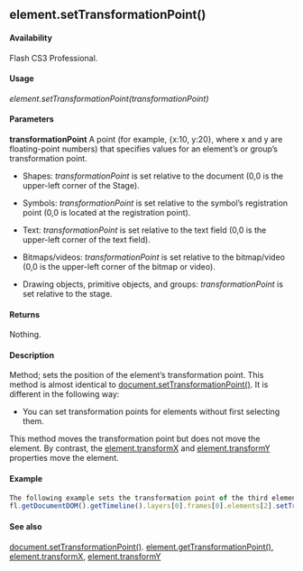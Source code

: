 ## element.setTransformationPoint()

#### Availability

Flash CS3 Professional.

#### Usage

*element.setTransformationPoint(transformationPoint)*

#### Parameters

**transformationPoint** A point (for example, {x:10, y:20}, where x and y are floating-point numbers) that specifies values for an element’s or group’s transformation point.

-   Shapes: *transformationPoint* is set relative to the document (0,0 is the upper-left corner of the Stage).

-   Symbols: *transformationPoint* is set relative to the symbol’s registration point (0,0 is located at the registration point).

-   Text: *transformationPoint* is set relative to the text field (0,0 is the upper-left corner of the text field).

-   Bitmaps/videos: *transformationPoint* is set relative to the bitmap/video (0,0 is the upper-left corner of the bitmap or video).

-   Drawing objects, primitive objects, and groups: *transformationPoint* is set relative to the stage.

#### Returns

Nothing.

#### Description

Method; sets the position of the element’s transformation point.
This method is almost identical to [document.setTransformationPoint()](../Document_object/docu9939.md). It is different in the following way:

-   You can set transformation points for elements without first selecting them.

This method moves the transformation point but does not move the element. By contrast, the
[element.transformX](../Element_object/elemen23.md) and [element.transformY](../Element_object/elemen24.md) properties move the element.

#### Example

```javascript
The following example sets the transformation point of the third element on the Stage to 100, 200:
fl.getDocumentDOM().getTimeline().layers[0].frames[0].elements[2].setTransformationPoint({x: 100, y:200});

```
#### See also

[document.setTransformationPoint()](../Document_object/docu9939.md). [element.getTransformationPoint()](../Element_object/element4.md), [element.transformX](../Element_object/elemen23.md), [element.transformY](../Element_object/elemen24.md)
